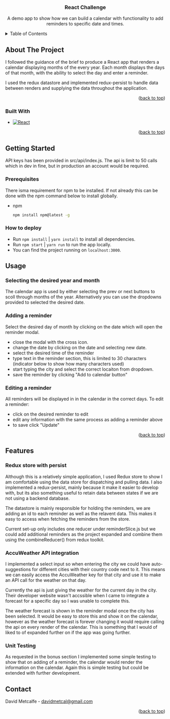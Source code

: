 <a name="readme-top"></a>

<br />
<div align="center">

<h3 align="center">React Challenge</h3>

  <p align="center">
    A demo app to show how we can build a calendar with functionality to add reminders to specific date and times.
   
</div>

<!-- TABLE OF CONTENTS -->
<details>
  <summary>Table of Contents</summary>
  <ol>
    <li>
      <a href="#about-the-project">About The Project</a>
      <ul>
        <li><a href="#built-with">Built With</a></li>
      </ul>
    </li>
    <li>
      <a href="#getting-started">Getting Started</a>
      <ul>
        <li><a href="#prerequisites">Prerequisites</a></li>
        <li><a href="#installation">Installation</a></li>
      </ul>
    </li>
    <li><a href="#usage">Usage</a></li>
    <li><a href="#features">Features</a></li>
<li><a hfref="#contact">Contact</a></li>

  </ol>
</details>

## About The Project

I followed the guidance of the brief to produce a React app that renders a calendar displaying months of the every year. Each month displays the days of that month, with the ability to select the day and enter a reminder.

I used the redux datastore and implemented redux-persist to handle data between renders and supplying the data throughout the application.

<p align="right">(<a href="#readme-top">back to top</a>)</p>

### Built With

- [![React][react.js]][react-url]

<p align="right">(<a href="#readme-top">back to top</a>)</p>

## Getting Started

API keys has been provided in src/api/index.js. The api is limit to 50 calls which in dev in fine, but in production an account would be required.

### Prerequisites

There isma requirement for npm to be installed. If not already this can be done with the npm command below to install globally.

- npm
  ```sh
  npm install npm@latest -g
  ```

### How to deploy

- Run `npm install` | `yarn install` to install all dependencies.
- Run `npm start` | `yarn run` to run the app locally.
- You can find the project running on `localhost:3000`.

## Usage

### Selecting the desired year and month

The calendar app is used by either selecting the prev or next buttons to scoll through months of the year. Alternatively you can use the dropdowns provided to selected the desired date.

### Adding a reminder

Select the desired day of month by clicking on the date which will open the reminder modal.

- close the modal with the cross icon.
- change the date by clicking on the date and selecting new date.
- select the desired time of the reminder
- type text in the reminder section, this is limited to 30 characters (indicator below to show how many characters used)
- start typing the city and select the correct locaiton from dropdown.
- save the reminder by clicking "Add to calendar button"

### Editing a reminder

All reminders will be displayed in in the calendar in the correct days. To edit a reminder:

- click on the desired reminder to edit
- edit any information with the same process as adding a reminder above
- to save click "Update"

<p align="right">(<a href="#readme-top">back to top</a>)</p>

## Features

### Redux store with persist

Although this is a relatively simple application, I used Redux store to show I am comfortable using the data store for dispatching and pulling data. I also implemented a redux-persist, mainly because it make it easier to develop with, but its also something useful to retain data between states if we are not using a backend database.

The datastore is mainly responsible for holding the reminders, we are adding an id to each reminder as well as the relavent data. This makes it easy to access when fetching the reminders from the store.

Current set-up only includes one reducer under reminderSlice.js but we could add additional reminders as the project expanded and combine them using the combineReducer() from redux toolkit.

### AccuWeather API integration

I implemented a select input so when entering the city we could have auto-suggestions for different cities with their country code next to it. This means we can easily access the AccuWeather key for that city and use it to make an API call for the weather on that day.

Currently the api is just giving the weather for the current day in the city. Their developer website wasn't accssible when I came to integrate a forecast for a specific day so I was unable to complete this.

The weather forecast is shown in the reminder modal once the city has been selected. It would be easy to store this and show it on the calendar, however as the weather forecast is forever changing it would require calling the api on every render of the calendar. This is something that I would of liked to of expanded further on if the app was going further.

### Unit Testing

As requested in the bonus section I implemented some simple testing to show that on adding of a reminder, the calendar would render the information on the calendar. Again this is simple testing but could be extended with further development.

## Contact

David Metcalfe - davidmetcal@gmail.com

<p align="right">(<a href="#readme-top">back to top</a>)</p>

[react.js]: https://img.shields.io/badge/React-20232A?style=for-the-badge&logo=react&logoColor=61DAFB
[react-url]: https://reactjs.org/

